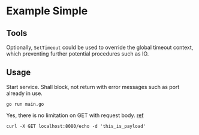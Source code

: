 # Example Simple

## Tools

Optionally, `SetTimeout` could be used to override the global timeout context,
which preventing further potential procedures such as IO.

## Usage

Start service. Shall block, not return with error messages such as port already in use.

```shell
go run main.go
```

Yes, there is no limitation on GET with request body.
[ref](https://stackoverflow.com/questions/978061/http-get-with-request-body)

```shell
curl -X GET localhost:8080/echo -d 'this_is_payload'
```